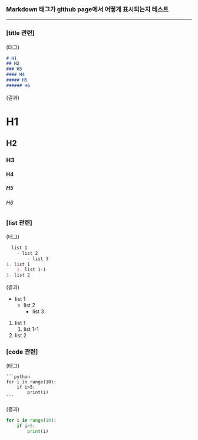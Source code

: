 ### Markdown 태그가 github page에서 어떻게 표시되는지 테스트
------
<!--break-->
### [title 관련]
(태그)
```markdown
# H1
## H2
### H3
#### H4
##### H5
###### H6
```
(결과)
# H1
## H2
### H3
#### H4
##### H5
###### H6


### [list 관련]
(태그)
```markdown
- list 1
    - list 2
        - list 3
1. list 1
    1. list 1-1
1. list 2
```
(결과)
- list 1
    - list 2
        - list 3

1. list 1
    1. list 1-1
2. list 2


### [code 관련]
(태그)
~~~
```python
for i in range(10):
    if i>5:
        print(i)
```
~~~
(결과)
```python
for i in range(10):
    if i>5:
        print(i)
```
